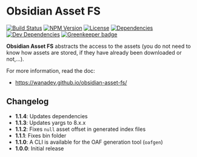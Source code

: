 # Obsidian Asset FS

[![Build Status](https://travis-ci.org/wanadev/obsidian-asset-fs.svg?branch=master)](https://travis-ci.org/wanadev/obsidian-asset-fs)
[![NPM Version](http://img.shields.io/npm/v/obsidian-asset-fs.svg?style=flat)](https://www.npmjs.com/package/obsidian-asset-fs)
[![License](http://img.shields.io/npm/l/obsidian-asset-fs.svg?style=flat)](https://github.com/wanadev/obsidian-asset-fs/blob/master/LICENSE)
[![Dependencies](https://img.shields.io/david/wanadev/obsidian-asset-fs.svg?maxAge=2592000)]()
[![Dev Dependencies](https://img.shields.io/david/dev/wanadev/obsidian-asset-fs.svg?maxAge=2592000)]()
[![Greenkeeper badge](https://badges.greenkeeper.io/wanadev/obsidian-asset-fs.svg)](https://greenkeeper.io/)

**Obsidian Asset FS** abstracts the access to the assets (you do not need to
know how assets are stored, if they have already been downloaded or not,...).

For more information, read the doc:

* https://wanadev.github.io/obsidian-asset-fs/


## Changelog

* **1.1.4**: Updates dependencies
* **1.1.3**: Updates yargs to 8.x.x
* **1.1.2**: Fixes `null` asset offset in generated index files
* **1.1.1**: Fixes bin folder
* **1.1.0**: A CLI is available for the OAF generation tool (`oafgen`)
* **1.0.0**: Initial release
